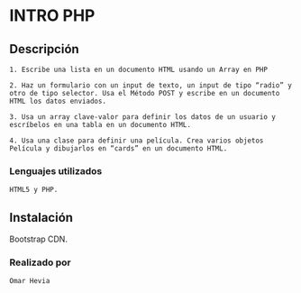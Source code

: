 # INTRO PHP

## Descripción
```
1. Escribe una lista en un documento HTML usando un Array en PHP

2. Haz un formulario con un input de texto, un input de tipo “radio” y otro de tipo selector. Usa el Método POST y escribe en un documento HTML los datos enviados.

3. Usa un array clave-valor para definir los datos de un usuario y escríbelos en una tabla en un documento HTML.

4. Usa una clase para definir una película. Crea varios objetos Película y dibujarlos en “cards” en un documento HTML.
```
### Lenguajes utilizados
```
HTML5 y PHP.
```
## Instalación

Bootstrap CDN.

### Realizado por
```
Omar Hevia 
```
